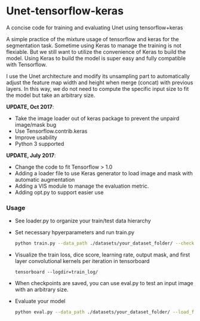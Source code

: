 # Unet-tensorflow-keras
A concise code for training and evaluating Unet using tensorflow+keras 

A simple practice of the mixture usage of tensorflow and keras for the segmentation task. 
Sometime using Keras to manage the training is not flexiable. But we still want to utilize the convenience of Keras to build the model.
Using Keras to build the model is super easy and fully compatible with Tensorflow. 

I use the Unet architecture and modify its unsampling part to automatically adjust the feature map width and height when merge (concat) with previous layers. In this way, we do not need to compute the specific input size to fit the model but take an arbitrary size. 


**UPDATE, Oct 2017**: 
  - Take the image loader out of keras package to prevent the unpaird image/mask bug
  - Use Tensorflow.contrib.keras 
  - Improve usability
  - Python 3 supported

**UPDATE, July 2017**: 
  - Change the code to fit Tensorflow > 1.0 
  - Adding a loader file to use Keras generator to load image and mask with automatic augmentation
  - Adding a VIS module to manage the evaluation metric.
  - Adding opt.py to support easier use

### Usage
- See loader.py to organize your train/test data hierarchy 
- Set necessary hpyerparameters and run train.py 

  ```bash
  python train.py --data_path ./datasets/your_dataset_folder/ --checkpoint_path ./checkpoints/unet_example/
  ``` 
- Visualize the train loss, dice score, learning rate, output mask, and first layer convolutional kernels per iteration in tensorboard

  ```
  tensorboard --logdir=train_log/
  ``` 
- When checkpoints are saved, you can use eval.py to test an input image with an arbitrary size.

- Evaluate your model
  ```bash
  python eval.py --data_path ./datasets/your_dataset_folder/ --load_from_checkpoint ./checkpoints/unet_example/model-0 --batch_size 1
  ```

